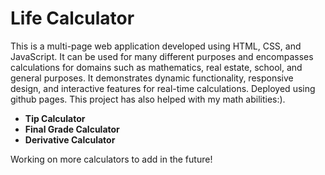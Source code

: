 # Life Calculator

This is a multi-page web application developed using HTML, CSS, and JavaScript. It can be used for many different purposes and encompasses calculations for domains such as mathematics, real estate, school, and general purposes. It demonstrates dynamic functionality, responsive design, and interactive features for real-time calculations. Deployed using github pages. 
This project has also helped with my math abilities:).

- **Tip Calculator**
- **Final Grade Calculator**
- **Derivative Calculator**

Working on more calculators to add in the future!
